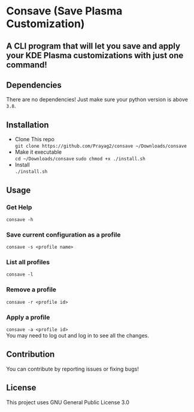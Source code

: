 # Consave (Save Plasma Customization)
A CLI program that will let you save and apply your KDE Plasma customizations with just one command!
---
## Dependencies
There are no dependencies! Just make sure your python version is above `3.8`.

## Installation
- Clone This repo  
`git clone https://github.com/Prayag2/consave ~/Downloads/consave`
- Make it executable  
`cd ~/Downloads/consave`
`sudo chmod +x ./install.sh`
- Install  
`./install.sh`

## Usage
### Get Help
`consave -h`
### Save current configuration as a profile
`consave -s <profile name>`
### List all profiles
`consave -l`
### Remove a profile
`consave -r <profile id>`
### Apply a profile
`consave -a <profile id>`  
You may need to log out and log in to see all the changes.  
## Contribution
You can contribute by reporting issues or fixing bugs!

## License
This project uses GNU General Public License 3.0
